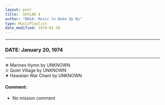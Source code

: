 ```yaml
---
layout: post
title:  SKYLAB 4
author: "NASA: Music to Wake Up By"
type: MusicPlaylist
date_modified: 1974-01-20
---
```


----
### DATE: January 20, 1974
----
✵ Marines Hymn by UNKNOWN  &nbsp;<br />✫ Quiet Village by UNKNOWN  &nbsp;<br />✷ Hawaiian War Chant by UNKNOWN

#### Comment:
* No mission comment
